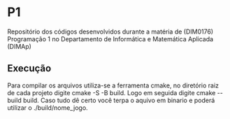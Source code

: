 # P1
Repositório dos códigos desenvolvidos durante a matéria de (DIM0176) Programação 1 no Departamento de Informática e Matemática Aplicada (DIMAp)


## Execução
Para compilar os arquivos utiliza-se a ferramenta cmake, no diretório raiz de cada projeto digite cmake -S <src ou source> -B build.
Logo em seguida digite cmake --build build. Caso tudo dê certo você terpa o aquivo em binario e poderá utilizar o ./build/nome_jogo.
